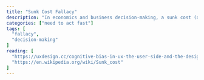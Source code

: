 ```yaml
---
title: "Sunk Cost Fallacy"
description: "In economics and business decision-making, a sunk cost (also known as retrospective cost) is a cost that has already been incurred and cannot be recovered."
categories: ["need to act fast"]
tags: [
  "fallacy",
  "decision-making"
]
reading: [
  "https://uxdesign.cc/cognitive-bias-in-ux-the-user-side-and-the-designer-side-6f6ae0185779",
  "https://en.wikipedia.org/wiki/Sunk_cost"
]
---
```


